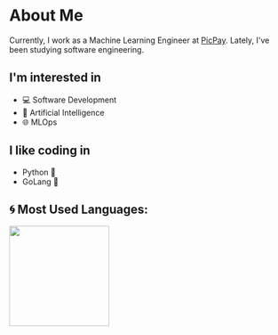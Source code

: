 # About Me
Currently, I work as a Machine Learning Engineer at [PicPay](https://www.linkedin.com/company/picpay). Lately, I've been studying software engineering.

## I'm interested in
- 💻 Software Development
- 🤖 Artificial Intelligence
- 🌐 MLOps

## I like coding in
- Python 🐍
- GoLang 🚀

## 🌀 Most Used Languages:

<div>
  <img height="180em" src="https://github-readme-stats.vercel.app/api/top-langs/?username=marcosvliras&layout=compact&langs_count=8&theme=swift&hide=jupyter%20notebook,HTML,CSS,SCSS,Dockerfile,Procfile,Mako"/>
</div>


